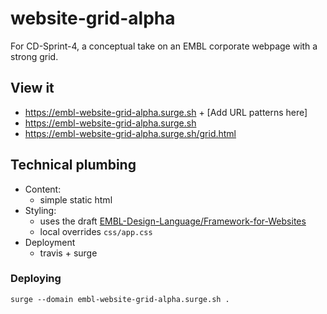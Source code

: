 # website-grid-alpha
For CD-Sprint-4, a conceptual take on an EMBL corporate webpage with a strong grid.

## View it
- https://embl-website-grid-alpha.surge.sh + [Add URL patterns here]
- https://embl-website-grid-alpha.surge.sh
- https://embl-website-grid-alpha.surge.sh/grid.html

## Technical plumbing

- Content:
  - simple static html
- Styling:
  - uses the draft [EMBL-Design-Language/Framework-for-Websites](https://github.com/EMBL-Design-Language/Framework-for-Websites)
  - local overrides `css/app.css`
- Deployment
  - travis + surge

### Deploying
`surge --domain embl-website-grid-alpha.surge.sh .`
